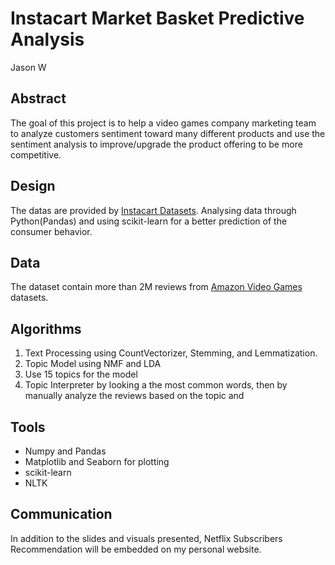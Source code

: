 # Instacart Market Basket Predictive Analysis
Jason W

## Abstract
The goal of this project is to help a video games company marketing team to analyze customers sentiment toward many different products and use the sentiment analysis to improve/upgrade the product offering to be more competitive.


## Design
The datas are provided by [Instacart Datasets](https://www.kaggle.com/c/instacart-market-basket-analysis/data). 
Analysing data through Python(Pandas) and using scikit-learn for a better prediction of the consumer behavior.



## Data
The dataset contain more than 2M reviews from [Amazon Video Games](https://nijianmo.github.io/amazon/index.html) datasets.


## Algorithms

1. Text Processing using CountVectorizer, Stemming, and Lemmatization.
2. Topic Model using NMF and LDA
3. Use 15 topics for the model
4. Topic Interpreter by looking a the most common words, then by manually analyze the reviews based on the topic and 


## Tools
- Numpy and Pandas
- Matplotlib and Seaborn for plotting
- scikit-learn
- NLTK

## Communication

In addition to the slides and visuals presented, Netflix Subscribers Recommendation will be embedded on my personal website.